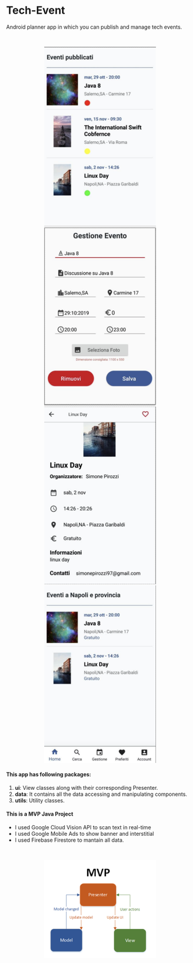# Tech-Event
Android planner app in which you can publish and manage tech events.

<br>
<p align="center">
  <img src="readme/t1.png" width="300">
  <img src="readme/t2.png" width="300">
    <img src="readme/t3.png" width="300">
  <img src="readme/t4.png" width="300">



</p>

#### This app has following packages:
1. **ui**: View classes along with their corresponding Presenter.
2. **data**: It contains all the data accessing and manipulating components.
3. **utils**: Utility classes.


#### This is a MVP Java Project
- I used Google Cloud Vision API to scan text in real-time
- I used Google Mobile Ads to show banner and interstitial
- I used Firebase Firestore to mantain all data.

<br>
<p align="center">
  <img src="readme/mvp.png" width="300">
</p>


